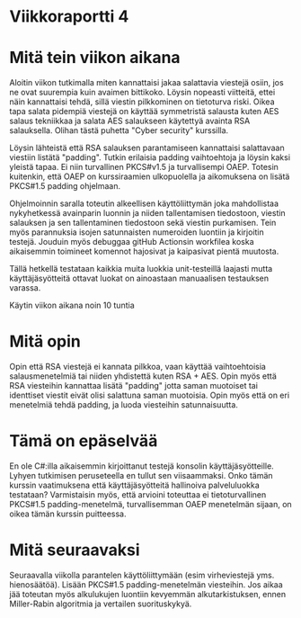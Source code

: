 # Viikkoraportti 4

# Mitä tein viikon aikana
Aloitin viikon tutkimalla miten kannattaisi jakaa salattavia viestejä osiin, jos ne ovat suurempia kuin avaimen bittikoko. Löysin nopeasti viitteitä, ettei näin kannattaisi tehdä, sillä viestin pilkkominen on tietoturva riski. Oikea tapa salata pidempiä viestejä on käyttää symmetristä salausta kuten AES salaus tekniikkaa ja salata AES salaukseen käytettyä avainta RSA salauksella. Olihan tästä puhetta "Cyber security" kurssilla.

Löysin lähteistä että RSA salauksen parantamiseen kannattaisi salattavaan viestiin listätä "padding". Tutkin erilaisia padding vaihtoehtoja ja löysin kaksi yleistä tapaa. Ei niin turvallinen PKCS#v1.5 ja turvallisempi OAEP. Totesin kuitenkin, että OAEP on kurssiraamien ulkopuolella ja aikomuksena on lisätä PKCS#1.5 padding ohjelmaan.

Ohjelmoinnin saralla toteutin alkeellisen käyttöliittymän joka mahdollistaa nykyhetkessä avainparin luonnin ja niiden tallentamisen tiedostoon, viestin salauksen ja sen tallentaminen tiedostoon sekä viestin purkamisen. Tein myös parannuksia isojen satunnaisten numeroiden luontiin ja kirjoitin testejä. Jouduin myös debuggaa gitHub Actionsin workfilea koska aikaisemmin toimineet komennot hajosivat ja kaipasivat pientä muutosta.

Tällä hetkellä testataan kaikkia muita luokkia unit-testeillä laajasti mutta käyttäjäsyötteitä ottavat luokat on ainoastaan manuaalisen testauksen varassa.

Käytin viikon aikana noin 10 tuntia

# Mitä opin
Opin että RSA viestejä ei kannata pilkkoa, vaan käyttää vaihtoehtoisia salausmenetelmiä tai niiden yhdistettä kuten RSA + AES. Opin myös että RSA viesteihin kannattaa lisätä "padding" jotta saman muotoiset tai identtiset viestit eivät olisi salattuna saman muotoisia. Opin myös että on eri menetelmiä tehdä padding, ja luoda viesteihin satunnaisuutta. 

# Tämä on epäselvää
En ole C#:illa aikaisemmin kirjoittanut testejä konsolin käyttäjäsyötteille. Lyhyen tutkimisen peruseteella en tullut sen viisaammaksi. Onko tämän kurssin vaatimuksena että käyttäjäsyötteitä hallinoiva palveluluokka testataan?
Varmistaisin myös, että arvioini toteuttaa ei tietoturvallinen PKCS#1.5 padding-menetelmä, turvallisemman OAEP menetelmän sijaan, on oikea tämän kurssin puitteessa.

# Mitä seuraavaksi
Seuraavalla viikolla parantelen käyttöliittymään (esim virheviestejä yms. hienosäätöä). Lisään PKCS#1.5 padding-menetelmän viesteihin. Jos aikaa jää toteutan myös alkulukujen luontiin kevyemmän alkutarkistuksen, ennen Miller-Rabin algoritmia ja vertailen suorituskykyä.
